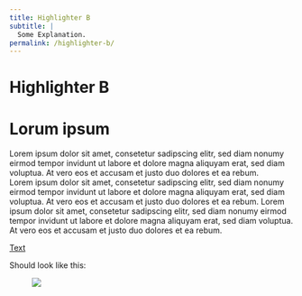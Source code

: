 ```yaml
---
title: Highlighter B
subtitle: |
  Some Explanation.
permalink: /highlighter-b/
---
```


# Highlighter B

<div class="highlighter">

# Lorum ipsum

Lorem ipsum dolor sit amet, consetetur sadipscing elitr, sed diam nonumy eirmod tempor invidunt ut labore et dolore magna aliquyam erat, sed diam voluptua. At vero eos et accusam et justo duo dolores et ea rebum.
<br>
Lorem ipsum dolor sit amet, consetetur sadipscing elitr, sed diam nonumy eirmod tempor invidunt ut labore et dolore magna aliquyam erat, sed diam voluptua. At vero eos et accusam et justo duo dolores et ea rebum. Lorem ipsum dolor sit amet, consetetur sadipscing elitr, sed diam nonumy eirmod tempor invidunt ut labore et dolore magna aliquyam erat, sed diam voluptua. At vero eos et accusam et justo duo dolores et ea rebum.

<a href="#" class="button is-rounded is-dark">
    <span class="icon is-small">
      <i class="fas fa-chevron-right fa-xs"></i>
    </span>
    <span>Text</span>
</a>
<div class="clear"></div>
</div>

Should look like this:

<figure class="image">
  <img src="{{baseurl}}/assets/templates/highlighter-b.png">
</figure>
